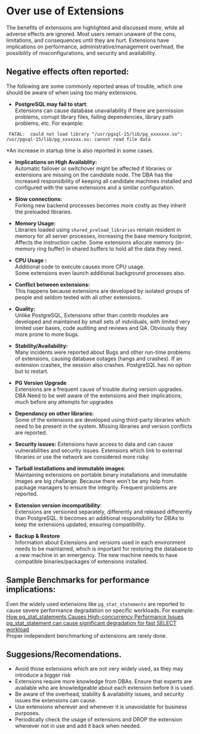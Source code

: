 # Over use of Extensions 

The benefits of extensions are highlighted and discussed more, while all adverse effects are ignored. Most users remain unaware of the cons, limitations, and consequences until they are hurt. 
Extensions have implications on performance, administrative/management overhead, the possibility of misconfigurations, and security and availability.

## Negative effects often reported:
The following are some commonly reported areas of trouble, which one should be aware of when using too many extensions.

* **PostgreSQL may fail to start**:  
Extensions can cause database unavailability if there are permission problems, corrupt library files, failing dependencies, library path problems, etc.
  For example:
```
 FATAL:  could not load library "/usr/pgsql-15/lib/pg_xxxxxxx.so": /usr/pgsql-15/lib/pg_xxxxxxx.so: cannot read file data
 ```
*An increase in startup time is also reported in some cases.  
* **Implications on High Availablity:**  
Automatic failover or switchover might be affected if libraries or extensions are missing on the candidate node. The DBA has the increased responsibility of keeping all candidate machines installed and configured with the same extensions and a similar configuration.

* **Slow connections:**  
Forking new backend processes becomes more costly as they inherit the preloaded libraries.

* **Memory Usage:**  
 Libraries loaded using `shared_preload_libraries` remain resident in memory for all server processes, increasing the base memory footprint. Affects the instruction cache.
 Some extensions allocate memory (in-memory ring buffer) in shared buffers to hold all the data they need.

* **CPU Usage :**  
 Additional code to execute causes more CPU usage.  
Some extensions even launch additional background processes also.

* **Conflict between extensions:**  
 This happens because extensions are developed by isolated groups of people and seldom tested with all other extensions.

* **Quality:**  
Unlike PostgreSQL, Extensions other than contrib modules are developed and maintained by small sets of indviduals, with limited very limited user bases, code auditing and reviews and QA. Obviously they more prone to more bugs. 

* **Stability/Availability:**  
Many incidents were reported about Bugs and other run-time problems of extensions, causing database outages (hangs and crashes). If an extension crashes, the session also crashes. PostgreSQL has no option but to restart.

* **PG Version Upgrade**  
Extensions are a frequent cause of trouble during version upgrades. DBA Need to be well aware of the extensions and their implications, much before any attempts for upgrades

* **Dependancy on other libraries:**  
Some of the extensions are developed using third-party libraries which need to be present in the system. Missing libraries and version conflicts are reported.

* **Security issues:**
Extensions have access to data and can cause vulnerabilities and security issues. Extensions which link to external libraries or use the network are considered more risky.

* **Tarball installations and immutable images**:  
Maintaining extensions on portable binary installations and immutable images are big challange. Because there won't be any help from package managers to ensure the integrity. Frequent problems are reported.

* **Extension version incompatibility**:  
Extensions are versioned separately, differently and released differently than PostgreSQL. It becomes an additional responsibility for DBAs to keep the extensions updated, ensuring compatibility.

* **Backup & Restore**  
Information about Extensions and versions used in each environment needs to be maintained, which is important for restoring the database to a new machine in an emergency. The new machine needs to have compatible binaries/packages of extensions installed.

## Sample Benchmarks for performance implications:
Even the widely used extensions like `pg_stat_statements` are reported to cause severe performance degradation on specific workloads.  For example:  
[How pg_stat_statements Causes High-concurrency Performance Issues](https://www.alibabacloud.com/blog/postgresql-v12-how-pg-stat-statements-causes-high-concurrency-performance-issues_597790)  
[pg_stat_statement can cause significant degradation for fast SELECT workload](https://www.linkedin.com/posts/samokhvalov_postgresql-activity-7211431755403210752-bUNx/)  
Proper independent benchmarking of extensions are rarely done.

## Suggesions/Recomendations.
* Avoid those extensions which are not very widely used, as they may introduce a bigger risk
* Extensions require more knowledge from DBAs. Ensure that experts are available who are knowledgeable about each extension before it is used.
* Be aware of the overhead, stability & availability issues, and security issues the extensions can cause.  
* Use extensions wherever and whenever it is unavoidable for business purposes.
* Periodically check the usage of extensions and DROP the extension whenever not in use and add it back when needed.

